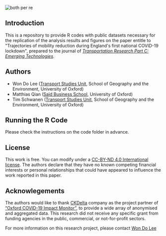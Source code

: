 ![both per re](https://user-images.githubusercontent.com/61145109/111664650-54b9ea00-8855-11eb-8c00-217e6567ebd6.png)

## Introduction
This is a repository to provide R codes with public datasets necessary for the replication of the analysis results and figures on the paper entitle to "Trajectories of mobility reduction during England's first national COVID-19 lockdown", prepared to the journal of [*Transportation Research Part C: Emerging Technologies*](https://www.journals.elsevier.com/transportation-research-part-c-emerging-technologies).

## Authors
* Won Do Lee ([Transport Studies Unit](https://www.tsu.ox.ac.uk/people/wdlee.html), School of Geography and the Environment, University of Oxford)
* Matthias Qian ([Saïd Business School](https://www.sbs.ox.ac.uk/about-us/people/matthias-qian), University of Oxford)
* Tim Schwanen ([Transport Studies Unit](https://www.tsu.ox.ac.uk/people/tschwanen.html), School of Geography and the Environment, University of Oxford)

## Running the R Code
Please check the instructions on the code folder in advance.

## License
This work is free. You can modify under a [CC-BY-ND 4.0 International license](https://creativecommons.org/licenses/by-nd/4.0/). The authors declare that they have no known competing financial interests or personal relationships that could have appeared to influence the work reported in this paper.

## Acknowlegements
The authors would like to thank [CKDelta](https://www.ckdelta.ie) company as the project partner of [“Oxford COVID-19 Impact Monitor”](https://www.oxford-covid-19.com), to provide a wide array of anonymised and aggregated data. This research did not receive any specific grant from funding agencies in the public, commercial, or not-for-profit sectors.

For more information on this research project, please contact [Won Do Lee](mailto:wondo.lee@ouce.ox.ac.uk)
